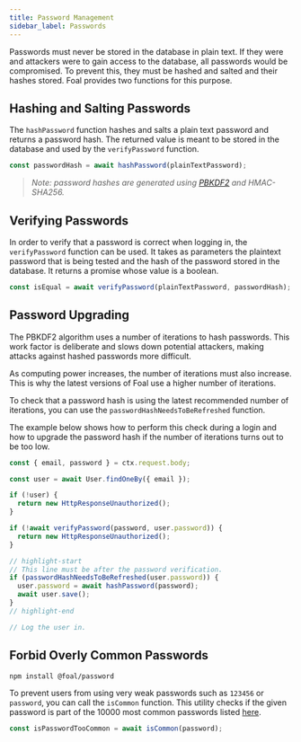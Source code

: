 ```yaml
---
title: Password Management
sidebar_label: Passwords
---
```


Passwords must never be stored in the database in plain text. If they were and attackers were to gain access to the database, all passwords would be compromised. To prevent this, they must be hashed and salted and their hashes stored. Foal provides two functions for this purpose.

## Hashing and Salting Passwords

The `hashPassword` function hashes and salts a plain text password and returns a password hash. The returned value is meant to be stored in the database and used by the `verifyPassword` function.

```typescript
const passwordHash = await hashPassword(plainTextPassword);
```

> *Note: password hashes are generated using [PBKDF2](https://en.wikipedia.org/wiki/PBKDF2) and HMAC-SHA256.* 

## Verifying Passwords

In order to verify that a password is correct when logging in, the `verifyPassword` function can be used. It takes as parameters the plaintext password that is being tested and the hash of the password stored in the database. It returns a promise whose value is a boolean.

```typescript
const isEqual = await verifyPassword(plainTextPassword, passwordHash);
```

## Password Upgrading

The PBKDF2 algorithm uses a number of iterations to hash passwords. This work factor is deliberate and slows down potential attackers, making attacks against hashed passwords more difficult.

As computing power increases, the number of iterations must also increase. This is why the latest versions of Foal use a higher number of iterations.

To check that a password hash is using the latest recommended number of iterations, you can use the `passwordHashNeedsToBeRefreshed` function.

The example below shows how to perform this check during a login and how to upgrade the password hash if the number of iterations turns out to be too low.

```typescript
const { email, password } = ctx.request.body;

const user = await User.findOneBy({ email });

if (!user) {
  return new HttpResponseUnauthorized();
}

if (!await verifyPassword(password, user.password)) {
  return new HttpResponseUnauthorized();
}

// highlight-start
// This line must be after the password verification.
if (passwordHashNeedsToBeRefreshed(user.password)) {
  user.password = await hashPassword(password);
  await user.save();
}
// highlight-end

// Log the user in.
```


## Forbid Overly Common Passwords

```
npm install @foal/password
```

To prevent users from using very weak passwords such as `123456` or `password`, you can call the `isCommon` function. This utility checks if the given password is part of the 10000 most common passwords listed [here](https://github.com/danielmiessler/SecLists/blob/master/Passwords/Common-Credentials/10-million-password-list-top-10000.txt).

```typescript
const isPasswordTooCommon = await isCommon(password);
```
